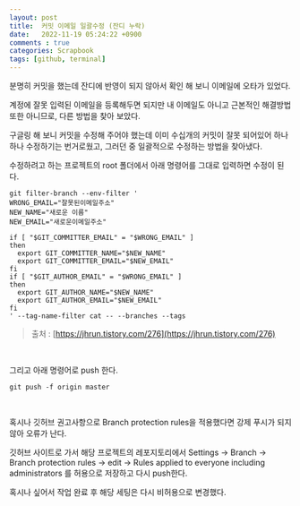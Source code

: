 ```yaml
---
layout: post
title:  커밋 이메일 일괄수정 (잔디 누락)
date:   2022-11-19 05:24:22 +0900
comments : true
categories: Scrapbook
tags: [github, terminal]
---
```


분명히 커밋을 했는데 잔디에 반영이 되지 않아서 확인 해 보니 이메일에 오타가 있었다.

계정에 잘못 입력된 이메일을 등록해두면 되지만 내 이메일도 아니고 근본적인 해결방법 또한 아니므로, 다른 방법을 찾아 보았다.

구글링 해 보니 커밋을 수정해 주어야 했는데 이미 수십개의 커밋이 잘못 되어있어 하나하나 수정하기는 번거로웠고, 그러던 중 일괄적으로 수정하는 방법을 찾아냈다.

수정하려고 하는 프로젝트의 root 폴더에서 아래 명령어를 그대로 입력하면 수정이 된다.

```terminal
git filter-branch --env-filter '
WRONG_EMAIL="잘못된이메일주소"
NEW_NAME="새로운 이름"
NEW_EMAIL="새로운이메일주소"

if [ "$GIT_COMMITTER_EMAIL" = "$WRONG_EMAIL" ]
then
  export GIT_COMMITTER_NAME="$NEW_NAME"
  export GIT_COMMITTER_EMAIL="$NEW_EMAIL"
fi
if [ "$GIT_AUTHOR_EMAIL" = "$WRONG_EMAIL" ]
then
  export GIT_AUTHOR_NAME="$NEW_NAME"
  export GIT_AUTHOR_EMAIL="$NEW_EMAIL"
fi
' --tag-name-filter cat -- --branches --tags
```

> 출처 : [https://jhrun.tistory.com/276](https://jhrun.tistory.com/276)

<br>

그리고 아래 명령어로 push 한다.

```terminal
git push -f origin master
```

<br>

혹시나 깃허브 권고사항으로 Branch protection rules을 적용했다면 강제 푸시가 되지 않아 오류가 난다.

깃허브 사이트로 가서 해당 프로젝트의 레포지토리에서 Settings -> Branch -> Branch protection rules -> edit -> Rules applied to everyone including administrators 를 허용으로 저장하고 다시 push한다.

혹시나 싶어서 작업 완료 후 해당 세팅은 다시 비허용으로 변경했다.

<br>
